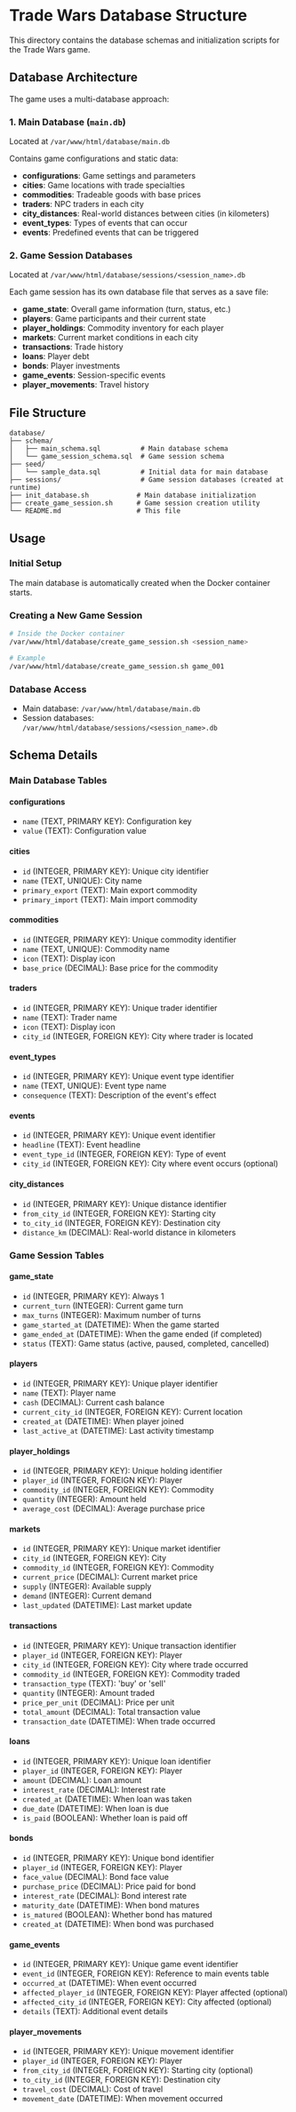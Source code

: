 # Trade Wars Database Structure

This directory contains the database schemas and initialization scripts for the Trade Wars game.

## Database Architecture

The game uses a multi-database approach:

### 1. Main Database (`main.db`)
Located at `/var/www/html/database/main.db`

Contains game configurations and static data:
- **configurations**: Game settings and parameters
- **cities**: Game locations with trade specialties
- **commodities**: Tradeable goods with base prices
- **traders**: NPC traders in each city
- **city_distances**: Real-world distances between cities (in kilometers)
- **event_types**: Types of events that can occur
- **events**: Predefined events that can be triggered

### 2. Game Session Databases
Located at `/var/www/html/database/sessions/<session_name>.db`

Each game session has its own database file that serves as a save file:
- **game_state**: Overall game information (turn, status, etc.)
- **players**: Game participants and their current state
- **player_holdings**: Commodity inventory for each player
- **markets**: Current market conditions in each city
- **transactions**: Trade history
- **loans**: Player debt
- **bonds**: Player investments
- **game_events**: Session-specific events
- **player_movements**: Travel history

## File Structure

```
database/
├── schema/
│   ├── main_schema.sql          # Main database schema
│   └── game_session_schema.sql  # Game session schema
├── seed/
│   └── sample_data.sql          # Initial data for main database
├── sessions/                    # Game session databases (created at runtime)
├── init_database.sh            # Main database initialization
├── create_game_session.sh      # Game session creation utility
└── README.md                   # This file
```

## Usage

### Initial Setup
The main database is automatically created when the Docker container starts.

### Creating a New Game Session
```bash
# Inside the Docker container
/var/www/html/database/create_game_session.sh <session_name>

# Example
/var/www/html/database/create_game_session.sh game_001
```

### Database Access
- Main database: `/var/www/html/database/main.db`
- Session databases: `/var/www/html/database/sessions/<session_name>.db`

## Schema Details

### Main Database Tables

#### configurations
- `name` (TEXT, PRIMARY KEY): Configuration key
- `value` (TEXT): Configuration value

#### cities
- `id` (INTEGER, PRIMARY KEY): Unique city identifier
- `name` (TEXT, UNIQUE): City name
- `primary_export` (TEXT): Main export commodity
- `primary_import` (TEXT): Main import commodity

#### commodities
- `id` (INTEGER, PRIMARY KEY): Unique commodity identifier
- `name` (TEXT, UNIQUE): Commodity name
- `icon` (TEXT): Display icon
- `base_price` (DECIMAL): Base price for the commodity

#### traders
- `id` (INTEGER, PRIMARY KEY): Unique trader identifier
- `name` (TEXT): Trader name
- `icon` (TEXT): Display icon
- `city_id` (INTEGER, FOREIGN KEY): City where trader is located

#### event_types
- `id` (INTEGER, PRIMARY KEY): Unique event type identifier
- `name` (TEXT, UNIQUE): Event type name
- `consequence` (TEXT): Description of the event's effect

#### events
- `id` (INTEGER, PRIMARY KEY): Unique event identifier
- `headline` (TEXT): Event headline
- `event_type_id` (INTEGER, FOREIGN KEY): Type of event
- `city_id` (INTEGER, FOREIGN KEY): City where event occurs (optional)

#### city_distances
- `id` (INTEGER, PRIMARY KEY): Unique distance identifier
- `from_city_id` (INTEGER, FOREIGN KEY): Starting city
- `to_city_id` (INTEGER, FOREIGN KEY): Destination city
- `distance_km` (DECIMAL): Real-world distance in kilometers

### Game Session Tables

#### game_state
- `id` (INTEGER, PRIMARY KEY): Always 1
- `current_turn` (INTEGER): Current game turn
- `max_turns` (INTEGER): Maximum number of turns
- `game_started_at` (DATETIME): When the game started
- `game_ended_at` (DATETIME): When the game ended (if completed)
- `status` (TEXT): Game status (active, paused, completed, cancelled)

#### players
- `id` (INTEGER, PRIMARY KEY): Unique player identifier
- `name` (TEXT): Player name
- `cash` (DECIMAL): Current cash balance
- `current_city_id` (INTEGER, FOREIGN KEY): Current location
- `created_at` (DATETIME): When player joined
- `last_active_at` (DATETIME): Last activity timestamp

#### player_holdings
- `id` (INTEGER, PRIMARY KEY): Unique holding identifier
- `player_id` (INTEGER, FOREIGN KEY): Player
- `commodity_id` (INTEGER, FOREIGN KEY): Commodity
- `quantity` (INTEGER): Amount held
- `average_cost` (DECIMAL): Average purchase price

#### markets
- `id` (INTEGER, PRIMARY KEY): Unique market identifier
- `city_id` (INTEGER, FOREIGN KEY): City
- `commodity_id` (INTEGER, FOREIGN KEY): Commodity
- `current_price` (DECIMAL): Current market price
- `supply` (INTEGER): Available supply
- `demand` (INTEGER): Current demand
- `last_updated` (DATETIME): Last market update

#### transactions
- `id` (INTEGER, PRIMARY KEY): Unique transaction identifier
- `player_id` (INTEGER, FOREIGN KEY): Player
- `city_id` (INTEGER, FOREIGN KEY): City where trade occurred
- `commodity_id` (INTEGER, FOREIGN KEY): Commodity traded
- `transaction_type` (TEXT): 'buy' or 'sell'
- `quantity` (INTEGER): Amount traded
- `price_per_unit` (DECIMAL): Price per unit
- `total_amount` (DECIMAL): Total transaction value
- `transaction_date` (DATETIME): When trade occurred

#### loans
- `id` (INTEGER, PRIMARY KEY): Unique loan identifier
- `player_id` (INTEGER, FOREIGN KEY): Player
- `amount` (DECIMAL): Loan amount
- `interest_rate` (DECIMAL): Interest rate
- `created_at` (DATETIME): When loan was taken
- `due_date` (DATETIME): When loan is due
- `is_paid` (BOOLEAN): Whether loan is paid off

#### bonds
- `id` (INTEGER, PRIMARY KEY): Unique bond identifier
- `player_id` (INTEGER, FOREIGN KEY): Player
- `face_value` (DECIMAL): Bond face value
- `purchase_price` (DECIMAL): Price paid for bond
- `interest_rate` (DECIMAL): Bond interest rate
- `maturity_date` (DATETIME): When bond matures
- `is_matured` (BOOLEAN): Whether bond has matured
- `created_at` (DATETIME): When bond was purchased

#### game_events
- `id` (INTEGER, PRIMARY KEY): Unique game event identifier
- `event_id` (INTEGER, FOREIGN KEY): Reference to main events table
- `occurred_at` (DATETIME): When event occurred
- `affected_player_id` (INTEGER, FOREIGN KEY): Player affected (optional)
- `affected_city_id` (INTEGER, FOREIGN KEY): City affected (optional)
- `details` (TEXT): Additional event details

#### player_movements
- `id` (INTEGER, PRIMARY KEY): Unique movement identifier
- `player_id` (INTEGER, FOREIGN KEY): Player
- `from_city_id` (INTEGER, FOREIGN KEY): Starting city (optional)
- `to_city_id` (INTEGER, FOREIGN KEY): Destination city
- `travel_cost` (DECIMAL): Cost of travel
- `movement_date` (DATETIME): When movement occurred 